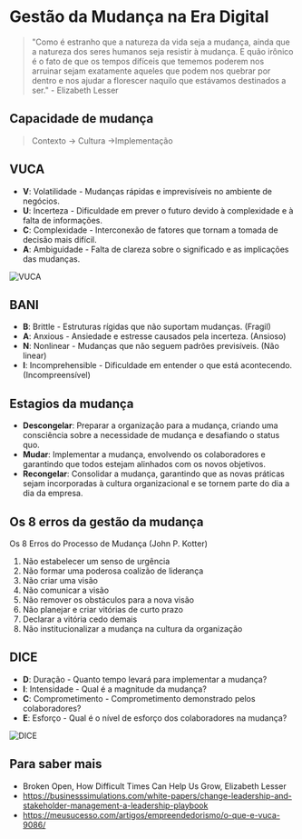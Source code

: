 # Gestão da Mudança na Era Digital


> "Como é estranho que a natureza da vida seja a mudança, ainda que a natureza dos seres humanos seja resistir à mudança. E quão irônico é o fato de que os tempos difíceis que tememos poderem nos arruinar sejam exatamente aqueles que podem nos quebrar por dentro e nos ajudar a florescer naquilo que estávamos destinados a ser." - Elizabeth Lesser

## Capacidade de mudança

> Contexto -> Cultura ->Implementação

## VUCA

- **V**: Volatilidade - Mudanças rápidas e imprevisíveis no ambiente de negócios.
- **U**: Incerteza - Dificuldade em prever o futuro devido à complexidade e à falta de informações.
- **C**: Complexidade - Interconexão de fatores que tornam a tomada de decisão mais difícil.
- **A**: Ambiguidade - Falta de clareza sobre o significado e as implicações das mudanças.

![VUCA](https://upload.wikimedia.org/wikipedia/commons/d/de/VUCA_3.jpg)

## BANI

- **B**: Brittle - Estruturas rígidas que não suportam mudanças. (Fragil)
- **A**: Anxious - Ansiedade e estresse causados pela incerteza. (Ansioso)
- **N**: Nonlinear - Mudanças que não seguem padrões previsíveis. (Não linear)
- **I**: Incomprehensible - Dificuldade em entender o que está acontecendo. (Incompreensível)


## Estagios da mudança

- **Descongelar**: Preparar a organização para a mudança, criando uma consciência sobre a necessidade de mudança e desafiando o status quo.
- **Mudar**: Implementar a mudança, envolvendo os colaboradores e garantindo que todos estejam alinhados com os novos objetivos.
- **Recongelar**: Consolidar a mudança, garantindo que as novas práticas sejam incorporadas à cultura organizacional e se tornem parte do dia a dia da empresa.

## Os 8 erros da gestão da mudança

Os 8 Erros do Processo de Mudança (John P. Kotter)

1. Não estabelecer um senso de urgência
2. Não formar uma poderosa coalizão de liderança
3. Não criar uma visão
4. Não comunicar a visão 
5. Não remover os obstáculos para a nova visão
6. Não planejar e criar vitórias de curto prazo
7. Declarar a vitória cedo demais
8. Não institucionalizar a mudança na cultura da organização

## DICE

- **D**: Duração - Quanto tempo levará para implementar a mudança?
- **I**: Intensidade - Qual é a magnitude da mudança?
- **C**: Comprometimento - Comprometimento demonstrado pelos colaboradores?
- **E**: Esforço - Qual é o nível de esforço dos colaboradores na mudança?


![DICE](https://businesssimulations.com/literature/files/whitepaper-cl-sm/dice.png)


## Para saber mais

- Broken Open, How Difficult Times Can Help Us Grow, Elizabeth Lesser
- https://businesssimulations.com/white-papers/change-leadership-and-stakeholder-management-a-leadership-playbook
- https://meusucesso.com/artigos/empreendedorismo/o-que-e-vuca-9086/